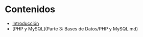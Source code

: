 # Contenidos

* [Introducción](Introducción.md)
* [PHP y MySQL](Parte 3: Bases de Datos/PHP y MySQL.md)